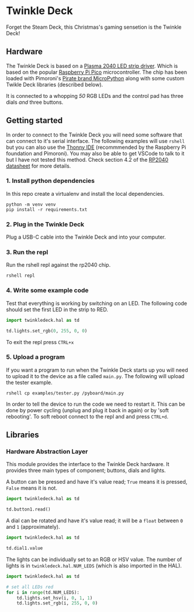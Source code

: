 # Twinkle Deck

Forget the Steam Deck, this Christmas's gaming sensetion is the Twinkle Deck!

## Hardware

The Twinkle Deck is based on a [Plasma 2040 LED strip driver](https://shop.pimoroni.com/products/plasma-2040).
Which is based on the popular [Raspberry Pi Pico](https://www.raspberrypi.com/products/raspberry-pi-pico/)
microcontroller. The chip has been loaded with Pimoroni's [Pirate brand MicroPython](https://github.com/pimoroni/pimoroni-pico/releases)
along with some custom Twikle Deck libraries (described below).

It is connected to a whopping _50_ RGB LEDs and the control pad has three dials _and_ three buttons.

## Getting started

In order to connect to the Twinkle Deck you will need some software that can connect to it's serial interface.
The following examples will use `rshell` but you can also use the [Thonny IDE](https://thonny.org/) (recommmended by
the Raspberry Pi foundation and Pimoroni). You may also be able to get VSCode to talk to it but I have not tested this method.
Check section 4.2 of the [RP2040 datasheet](https://datasheets.raspberrypi.com/pico/raspberry-pi-pico-python-sdk.pdf) for more
details.

### 1. Install python dependencies

In this repo create a virtualenv and install the local dependencies.

```
python -m venv venv
pip install -r requirements.txt
```

### 2. Plug in the Twinkle Deck

Plug a USB-C cable into the Twinkle Deck and into your computer.

### 3. Run the repl

Run the rshell repl against the rp2040 chip.

```
rshell repl
```

### 4. Write some example code

Test that everything is working by switching on an LED. The following code should
set the first LED in the strip to RED.

```python
import twinkledeck.hal as td

td.lights.set_rgb(0, 255, 0, 0)
```

To exit the repl press `CTRL+x`

### 5. Upload a program

If you want a program to run when the Twinkle Deck starts up you will need to upload it
to the device as a file called `main.py`. The following will upload the tester example.

```
rshell cp examples/tester.py /pyboard/main.py
```

In order to tell the device to run the code we need to restart it. This can be done by
power cycling (unplug and plug it back in again) or by 'soft rebooting'. To soft reboot
connect to the repl and and press `CTRL+d`.

## Libraries

### Hardware Abstraction Layer

This module provides the interface to the Twinkle Deck hardware. It provides three main
types of component; buttons, dials and lights.

A button can be pressed and have it's value read; `True` means it is pressed, `False` means it is not.

```python
import twinkledeck.hal as td

td.button1.read()
```

A dial can be rotated and have it's value read; it will be a `float` between `0` and `1` (approximately).

```python
import twinkledeck.hal as td

td.dial1.value
```

The lights can be individually set to an RGB or HSV value. The number of lights is in `twinkledeck.hal.NUM_LEDS`
(which is also imported in the HAL).

```python
import twinkledeck.hal as td

# set all LEDs red
for i in range(td.NUM_LEDS):
    td.lights.set_hsv(i, 0, 1, 1)
    td.lights.set_rgb(i, 255, 0, 0)
```
